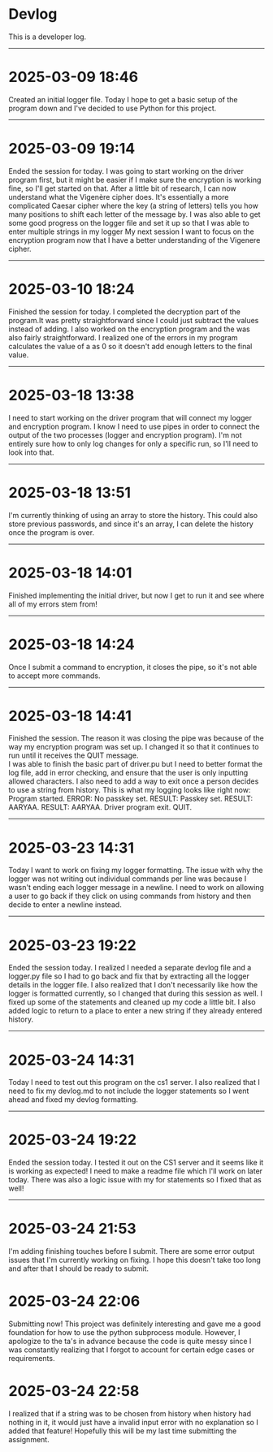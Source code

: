 # Devlog

This is a developer log.

---

# 2025-03-09 18:46  
Created an initial logger file. Today I hope to get a basic setup of the program down and I've decided to use Python for this project.

---

# 2025-03-09 19:14  
Ended the session for today. I was going to start working on the driver program first, but it might be easier if I make sure the encryption is working fine, so I'll get started on that.
After a little bit of research, I can now understand what the Vigenère cipher does. It's essentially a more complicated Caesar cipher where the key (a string of letters) tells you how 
many positions to shift each letter of the message by. I was also able to get some good progress on the logger file and set it up so that I was able to enter multiple strings in my logger 
My next session I want to focus on the encryption program now that I have a better understanding of the Vigenere cipher. 

---

# 2025-03-10 18:24  
Finished the session for today. I completed the decryption part of the program.It was pretty straightforward since I could just subtract the 
values instead of adding. I also worked on the encryption program and the was also fairly straightforward. I realized one of the errors in my 
program calculates the value of a as 0 so it doesn't add enough letters to the final value. 

---

# 2025-03-18 13:38  
I need to start working on the driver program that will connect my logger and encryption program. I know I need to use pipes in order to connect the output of the two processes 
(logger and encryption program). I'm not entirely sure how to only log changes for only a specific run, so I'll need to look into that.  

---

# 2025-03-18 13:51  
I'm currently thinking of using an array to store the history. This could also store previous passwords, and since it's an array, I can delete the history once the program is over.  

---

# 2025-03-18 14:01  
Finished implementing the initial driver, but now I get to run it and see where all of my errors stem from!  

---

# 2025-03-18 14:24  
Once I submit a command to encryption, it closes the pipe, so it's not able to accept more commands.  

---

# 2025-03-18 14:41  
Finished the session. The reason it was closing the pipe was because of the way my encryption program was set up. I changed it so that it continues to run until it receives the QUIT message.  
I was able to finish the basic part of driver.pu but I need to better format the log file, add in error checking, and ensure that the user is only inputting allowed characters. I also need to add a way 
to exit once a person decides to use a string from history. This is what my logging looks like right now: 
Program started. ERROR: No passkey set. RESULT: Passkey set. RESULT: AARYAA. RESULT: AARYAA. Driver program exit. QUIT.  


---

# 2025-03-23 14:31  
Today I want to work on fixing my logger formatting. The issue with why the logger was not writing out individual commands per 
line was because I wasn't ending each logger message in a newline. I need to work on allowing a user to go back if they click on 
using commands from history and then decide to enter a newline instead. 

---
# 2025-03-23 19:22  
Ended the session today. I realized I needed a separate devlog file and a logger.py file so I had to go back 
and fix that by extracting all the logger details in the logger file. I also realized that I don't necessarily 
like how the logger is formatted currently, so I changed that during this session as well. I fixed up some of 
the statements and cleaned up my code a little bit. I also added logic to return to a place to enter a new string 
if they already entered history. 

---
# 2025-03-24 14:31  
Today I need to test out this program on the cs1 server. I also realized that I need to fix my devlog.md 
to not include the logger statements so I went ahead and fixed my devlog formatting. 

---
# 2025-03-24 19:22  
Ended the session today. I tested it out on the CS1 server and it seems like it is working as expected! I need to make a 
readme file which I'll work on later today. There was also a logic issue with my for statements so I fixed that as well!

---
# 2025-03-24 21:53
I'm adding finishing touches before I submit. There are some error output issues that I'm currently working on fixing. 
I hope this doesn't take too long and after that I should be ready to submit. 

# 2025-03-24 22:06
Submitting now! This project was definitely interesting and gave me a good foundation for how to use the python 
subprocess module. However, I apologize to the ta's in advance because the code is quite messy since I was 
constantly realizing that I forgot to account for certain edge cases or requirements. 

# 2025-03-24 22:58
I realized that if a string was to be chosen from history when history had nothing in it, it would just 
have a invalid input error with no explanation so I added that feature! Hopefully this will be my last time submitting the
assignment. 